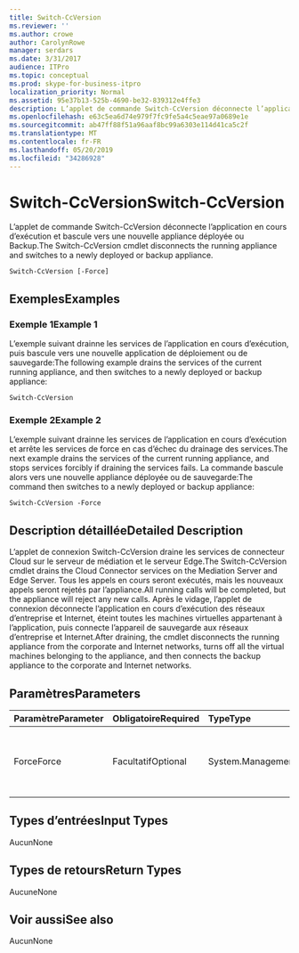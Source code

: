 ```yaml
---
title: Switch-CcVersion
ms.reviewer: ''
ms.author: crowe
author: CarolynRowe
manager: serdars
ms.date: 3/31/2017
audience: ITPro
ms.topic: conceptual
ms.prod: skype-for-business-itpro
localization_priority: Normal
ms.assetid: 95e37b13-525b-4690-be32-839312e4ffe3
description: L’applet de commande Switch-CcVersion déconnecte l’application en cours d’exécution et bascule vers une nouvelle appliance déployée ou Backup.
ms.openlocfilehash: e63c5ea6d74e979f7fc9fe5a4c5eae97a0689e1e
ms.sourcegitcommit: ab47ff88f51a96aaf8bc99a6303e114d41ca5c2f
ms.translationtype: MT
ms.contentlocale: fr-FR
ms.lasthandoff: 05/20/2019
ms.locfileid: "34286928"
---
```

# <a name="switch-ccversion"></a><span data-ttu-id="9b4a9-103">Switch-CcVersion</span><span class="sxs-lookup"><span data-stu-id="9b4a9-103">Switch-CcVersion</span></span>
 
<span data-ttu-id="9b4a9-104">L’applet de commande Switch-CcVersion déconnecte l’application en cours d’exécution et bascule vers une nouvelle appliance déployée ou Backup.</span><span class="sxs-lookup"><span data-stu-id="9b4a9-104">The Switch-CcVersion cmdlet disconnects the running appliance and switches to a newly deployed or backup appliance.</span></span> 
  
```
Switch-CcVersion [-Force]
```

## <a name="examples"></a><span data-ttu-id="9b4a9-105">Exemples</span><span class="sxs-lookup"><span data-stu-id="9b4a9-105">Examples</span></span>
<span data-ttu-id="9b4a9-106"><a name="Examples"> </a></span><span class="sxs-lookup"><span data-stu-id="9b4a9-106"></span></span>

### <a name="example-1"></a><span data-ttu-id="9b4a9-107">Exemple 1</span><span class="sxs-lookup"><span data-stu-id="9b4a9-107">Example 1</span></span>

<span data-ttu-id="9b4a9-108">L’exemple suivant drainne les services de l’application en cours d’exécution, puis bascule vers une nouvelle application de déploiement ou de sauvegarde:</span><span class="sxs-lookup"><span data-stu-id="9b4a9-108">The following example drains the services of the current running appliance, and then switches to a newly deployed or backup appliance:</span></span>
  
```
Switch-CcVersion
```

### <a name="example-2"></a><span data-ttu-id="9b4a9-109">Exemple 2</span><span class="sxs-lookup"><span data-stu-id="9b4a9-109">Example 2</span></span>

<span data-ttu-id="9b4a9-110">L’exemple suivant drainne les services de l’application en cours d’exécution et arrête les services de force en cas d’échec du drainage des services.</span><span class="sxs-lookup"><span data-stu-id="9b4a9-110">The next example drains the services of the current running appliance, and stops services forcibly if draining the services fails.</span></span> <span data-ttu-id="9b4a9-111">La commande bascule alors vers une nouvelle appliance déployée ou de sauvegarde:</span><span class="sxs-lookup"><span data-stu-id="9b4a9-111">The command then switches to a newly deployed or backup appliance:</span></span>
  
```
Switch-CcVersion -Force
```

## <a name="detailed-description"></a><span data-ttu-id="9b4a9-112">Description détaillée</span><span class="sxs-lookup"><span data-stu-id="9b4a9-112">Detailed Description</span></span>
<span data-ttu-id="9b4a9-113"><a name="DetailedDescription"> </a></span><span class="sxs-lookup"><span data-stu-id="9b4a9-113"></span></span>

<span data-ttu-id="9b4a9-114">L’applet de connexion Switch-CcVersion draine les services de connecteur Cloud sur le serveur de médiation et le serveur Edge.</span><span class="sxs-lookup"><span data-stu-id="9b4a9-114">The Switch-CcVersion cmdlet drains the Cloud Connector services on the Mediation Server and Edge Server.</span></span> <span data-ttu-id="9b4a9-115">Tous les appels en cours seront exécutés, mais les nouveaux appels seront rejetés par l’appliance.</span><span class="sxs-lookup"><span data-stu-id="9b4a9-115">All running calls will be completed, but the appliance will reject any new calls.</span></span> <span data-ttu-id="9b4a9-116">Après le vidage, l’applet de connexion déconnecte l’application en cours d’exécution des réseaux d’entreprise et Internet, éteint toutes les machines virtuelles appartenant à l’application, puis connecte l’appareil de sauvegarde aux réseaux d’entreprise et Internet.</span><span class="sxs-lookup"><span data-stu-id="9b4a9-116">After draining, the cmdlet disconnects the running appliance from the corporate and Internet networks, turns off all the virtual machines belonging to the appliance, and then connects the backup appliance to the corporate and Internet networks.</span></span>
  
## <a name="parameters"></a><span data-ttu-id="9b4a9-117">Paramètres</span><span class="sxs-lookup"><span data-stu-id="9b4a9-117">Parameters</span></span>
<span data-ttu-id="9b4a9-118"><a name="DetailedDescription"> </a></span><span class="sxs-lookup"><span data-stu-id="9b4a9-118"></span></span>

|<span data-ttu-id="9b4a9-119">**Paramètre**</span><span class="sxs-lookup"><span data-stu-id="9b4a9-119">**Parameter**</span></span>|<span data-ttu-id="9b4a9-120">**Obligatoire**</span><span class="sxs-lookup"><span data-stu-id="9b4a9-120">**Required**</span></span>|<span data-ttu-id="9b4a9-121">**Type**</span><span class="sxs-lookup"><span data-stu-id="9b4a9-121">**Type**</span></span>|<span data-ttu-id="9b4a9-122">**Description**</span><span class="sxs-lookup"><span data-stu-id="9b4a9-122">**Description**</span></span>|
|:-----|:-----|:-----|:-----|
| <span data-ttu-id="9b4a9-123">Force</span><span class="sxs-lookup"><span data-stu-id="9b4a9-123">Force</span></span> <br/> | <span data-ttu-id="9b4a9-124">Facultatif</span><span class="sxs-lookup"><span data-stu-id="9b4a9-124">Optional</span></span> <br/> |<span data-ttu-id="9b4a9-125">System.Management.Automation.SwitchParameter</span><span class="sxs-lookup"><span data-stu-id="9b4a9-125">System.Management.Automation.SwitchParameter</span></span>  <br/> | <span data-ttu-id="9b4a9-126">Arrête les services de force en cas d’échec du drainage des services.</span><span class="sxs-lookup"><span data-stu-id="9b4a9-126">Stops services forcibly if draining the services fails.</span></span> <br/> |
   
## <a name="input-types"></a><span data-ttu-id="9b4a9-127">Types d’entrées</span><span class="sxs-lookup"><span data-stu-id="9b4a9-127">Input Types</span></span>
<span data-ttu-id="9b4a9-128"><a name="InputTypes"> </a></span><span class="sxs-lookup"><span data-stu-id="9b4a9-128"></span></span>

<span data-ttu-id="9b4a9-129">Aucun</span><span class="sxs-lookup"><span data-stu-id="9b4a9-129">None</span></span>
  
## <a name="return-types"></a><span data-ttu-id="9b4a9-130">Types de retours</span><span class="sxs-lookup"><span data-stu-id="9b4a9-130">Return Types</span></span>
<span data-ttu-id="9b4a9-131"><a name="ReturnTypes"> </a></span><span class="sxs-lookup"><span data-stu-id="9b4a9-131"></span></span>

<span data-ttu-id="9b4a9-132">Aucune</span><span class="sxs-lookup"><span data-stu-id="9b4a9-132">None</span></span>
  
## <a name="see-also"></a><span data-ttu-id="9b4a9-133">Voir aussi</span><span class="sxs-lookup"><span data-stu-id="9b4a9-133">See also</span></span>
<span data-ttu-id="9b4a9-134"><a name="ReturnTypes"> </a></span><span class="sxs-lookup"><span data-stu-id="9b4a9-134"></span></span>

<span data-ttu-id="9b4a9-135">Aucun</span><span class="sxs-lookup"><span data-stu-id="9b4a9-135">None</span></span>
  

